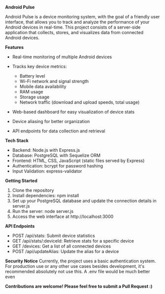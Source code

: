 **Android Pulse**

Android Pulse is a device monitoring system, with the goal of a friendly user interface, that allows you to track and analyze the performance of your Android devices in real-time. This project consists of a server-side application that collects, stores, and visualizes data from connected Android devices.

**Features**

- Real-time monitoring of multiple Android devices
- Tracks key device metrics:
  - Battery level
  - Wi-Fi network and signal strength
  - Mobile data availability
  - RAM usage
  - Storage usage
  - Network traffic (download and upload speeds, total usage)

- Web-based dashboard for easy visualization of device stats
- Device aliasing for better organization
- API endpoints for data collection and retrieval

**Tech Stack**

- Backend: Node.js with Express.js
- Database: PostgreSQL with Sequelize ORM
- Frontend: HTML, CSS, JavaScript (static files served by Express)
- Authentication: bcrypt for password hashing
- Input Validation: express-validator

**Getting Started**

1. Clone the repository
2. Install dependencies: npm install
3. Set up your PostgreSQL database and update the connection details in server.js
4. Run the server: node server.js
5. Access the web interface at http://localhost:3000

**API Endpoints**

- POST /api/stats: Submit device statistics
- GET /api/stats/:deviceId: Retrieve stats for a specific device
- GET /devices: Get a list of all connected devices
- POST /api/updateAlias: Update the alias for a device

**Security Notice**
Currently, the project uses a basic authentication system. For production use or any other use cases besides development, it's recommended absolutely not use this. A .env file would be much better even

**Contributions are welcome! Please feel free to submit a Pull Request :)**
